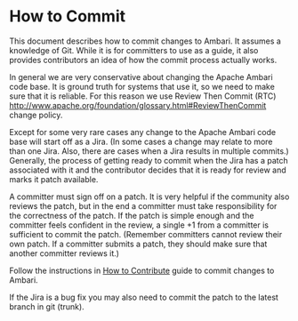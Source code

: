 # How to Commit

This document describes how to commit changes to Ambari. It assumes a knowledge of Git. While it is for committers to use as a guide, it also provides contributors an idea of how the commit process actually works.

In general we are very conservative about changing the Apache Ambari code base. It is ground truth for systems that use it, so we need to make sure that it is reliable. For this reason we use Review Then Commit (RTC) http://www.apache.org/foundation/glossary.html#ReviewThenCommit change policy.

Except for some very rare cases any change to the Apache Ambari code base will start off as a Jira. (In some cases a change may relate to more than one Jira. Also, there are cases when a Jira results in multiple commits.) Generally, the process of getting ready to commit when the Jira has a patch associated with it and the contributor decides that it is ready for review and marks it patch available.

A committer must sign off on a patch. It is very helpful if the community also reviews the patch, but in the end a committer must take responsibility for the correctness of the patch. If the patch is simple enough and the committer feels confident in the review, a single +1 from a committer is sufficient to commit the patch. (Remember committers cannot review their own patch. If a committer submits a patch, they should make sure that another committer reviews it.)

Follow the instructions in [How to Contribute](./how-to-contribute.md) guide to commit changes to Ambari.

If the Jira is a bug fix you may also need to commit the patch to the latest branch in git (trunk).

